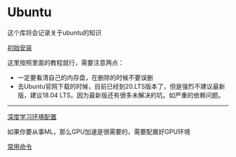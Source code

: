 # Ubuntu
这个库将会记录关于ubuntu的知识

[初始安装](https://jingyan.baidu.com/article/154b46312f033e28ca8f41c2.html)

这里按照里面的教程就行，需要注意两点：

- 一定要看清自己的内存盘，在删除的时候不要误删
- 去Ubuntu官网下载的时候，目前已经到20.LTS版本了，但是强烈不建议最新版，建议18.04 LTS。因为最新版还有很多未解决的坑。如严重的依赖问题。

***

[深度学习环境配置](GPU_.md)

如果你要从事ML，那么GPU加速是很需要的，需要配置好GPU环境

[常用命令](commands.md)